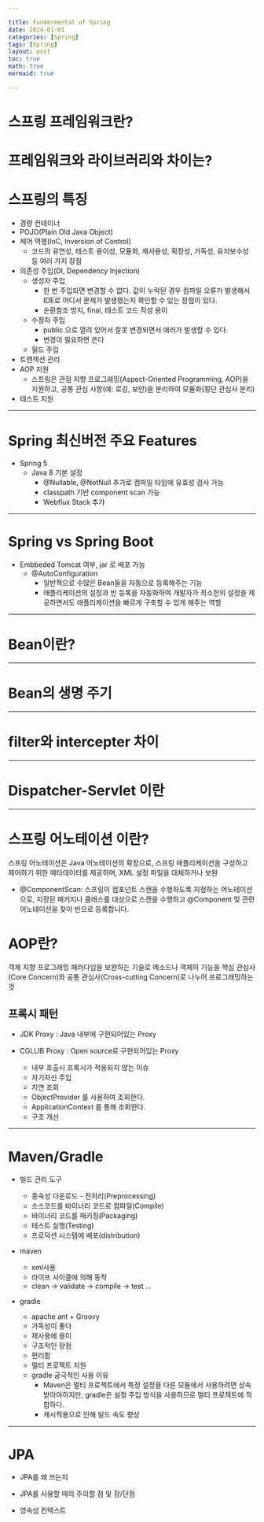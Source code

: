 ```yaml
---

title: Fundermental of Spring
date: 2024-01-01
categories: [Spring]
tags: [Spring]
layout: post
toc: true
math: true
mermaid: true

---
```


# 스프링 프레임워크란?

# 프레임워크와 라이브러리와 차이는?

# 스프링의 특징

- 경량 컨테이너
- POJO(Plain Old Java Object)
- 제어 역행(IoC, Inversion of Control)
  - 코드의 유연성, 테스트 용이성, 모듈화, 재사용성, 확장성, 가독성, 유지보수성 등 여러 가지 장점
- 의존성 주입(DI, Dependency Injection)
  - 생성자 주입
    - 한 번 주입되면 변경할 수 없다. 값이 누락된 경우 컴파일 오류가 발생해서 IDE로 어디서 문제가 발생했는지 확인할 수 있는 장점이 있다.
    - 순환참조 방지, final, 테스트 코드 작성 용이
  - 수정자 주입
    - public 으로 열려 있어서 잘못 변경되면서 에러가 발생할 수 있다.
    - 변경이 필요하면 쓴다
  - 필드 주입
- 트랜잭션 관리
- AOP 지원
  - 스프링은 관점 지향 프로그래밍(Aspect-Oriented Programming, AOP)을 지원하고, 공통 관심 사항(예: 로깅, 보안)을 분리하여 모듈화(횡단 관심사 분리)
- 테스트 지원

---

# Spring 최신버전 주요 Features
- Spring 5
  - Java 8 기본 설정
    - @Nullable, @NotNull 추가로 컴파일 타임에 유효성 검사 가능
    - classpath 기반 component scan 가능
    - Webflux Stack 추가

---

# Spring vs Spring Boot

- Embbeded Tomcat 여부, jar 로 배포 가능
  - @AutoConfiguration
    - 일반적으로 수많은 Bean들을 자동으로 등록해주는 기능
    - 애플리케이션의 설정과 빈 등록을 자동화하여 개발자가 최소한의 설정을 제공하면서도 애플리케이션을 빠르게 구축할 수 있게 해주는 역할

---

# Bean이란?

---

# Bean의 생명 주기

---

# filter와 intercepter 차이

---

# Dispatcher-Servlet 이란

---

# 스프링 어노테이션 이란?

스프링 어노테이션은 Java 어노테이션의 확장으로, 스프링 애플리케이션을 구성하고 제어하기 위한 메타데이터를 제공하며, XML 설정 파일을 대체하거나 보완
- @ComponentScan: 스프링이 컴포넌트 스캔을 수행하도록 지정하는 어노테이션으로, 지정된 패키지나 클래스를 대상으로 스캔을 수행하고 @Component 및 관련 어노테이션을 찾아 빈으로 등록합니다.


# AOP란?

객체 지향 프로그래밍 패러다임을 보완하는 기술로 메소드나 객체의 기능을 핵심 관심사(Core Concern)와 공통 관심사(Cross-cutting Concern)로 나누어 프로그래밍하는 것

## 프록시 패턴

- JDK Proxy : Java 내부에 구현되어있는 Proxy

- CGLLIB Proxy : Open source로 구현되어있는 Proxy
  - 내부 호출시 프록시가 적용되지 않는 이슈
  - 자기자신 주입
  - 지연 조회
  - ObjectProvider 를 사용하여 조회한다.
  - ApplicationContext 를 통해 조회한다.
  - 구조 개선

---

# Maven/Gradle

- 빌드 관리 도구
  - 종속성 다운로드 - 전처리(Preprocessing)
  - 소스코드를 바이너리 코드로 컴파일(Compile)
  - 바이너리 코드를 패키징(Packaging)
  - 테스트 실행(Testing)
  - 프로덕션 시스템에 배포(distribution)

- maven
  - xml사용
  - 라이프 사이클에 의해 동작
  - clean -> validate -> compile -> test ...

- gradle
  - apache ant + Groovy
  - 가독성이 좋다
  - 재사용에 용이
  - 구조적인 장점
  - 편리함
  - 멀티 프로젝트 지원
  - gradle 궁극적인 사용 이유
    - Maven은 멀티 프로젝트에서 특정 설정을 다른 모듈에서 사용하려면 상속 받아야하지만, gradle은 설정 주입 방식을 사용하므로 멀티 프로젝트에 적합하다.
    - 캐시적용으로 인해 빌드 속도 향상

---

# JPA

- JPA를 왜 쓰는지

- JPA를 사용할 때의 주의할 점 및 장/단점

- 영속성 컨텍스트

